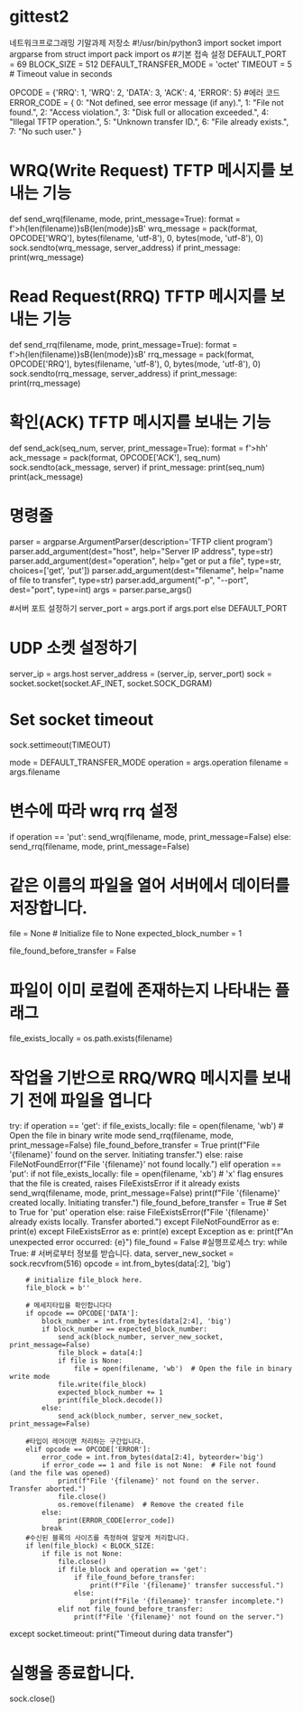 # gittest2
네트워크프로그래밍 기말과제 저장소
#!/usr/bin/python3
import socket
import argparse
from struct import pack
import os
#기본 접속 설정
DEFAULT_PORT = 69
BLOCK_SIZE = 512
DEFAULT_TRANSFER_MODE = 'octet'
TIMEOUT = 5  # Timeout value in seconds

OPCODE = {'RRQ': 1, 'WRQ': 2, 'DATA': 3, 'ACK': 4, 'ERROR': 5}
#에러 코드
ERROR_CODE = {
    0: "Not defined, see error message (if any).",
    1: "File not found.",
    2: "Access violation.",
    3: "Disk full or allocation exceeded.",
    4: "Illegal TFTP operation.",
    5: "Unknown transfer ID.",
    6: "File already exists.",
    7: "No such user."
}
# WRQ(Write Request) TFTP 메시지를 보내는 기능
def send_wrq(filename, mode, print_message=True):
    format = f'>h{len(filename)}sB{len(mode)}sB'
    wrq_message = pack(format, OPCODE['WRQ'], bytes(filename, 'utf-8'), 0, bytes(mode, 'utf-8'), 0)
    sock.sendto(wrq_message, server_address)
    if print_message:
        print(wrq_message)
# Read Request(RRQ) TFTP 메시지를 보내는 기능
def send_rrq(filename, mode, print_message=True):
    format = f'>h{len(filename)}sB{len(mode)}sB'
    rrq_message = pack(format, OPCODE['RRQ'], bytes(filename, 'utf-8'), 0, bytes(mode, 'utf-8'), 0)
    sock.sendto(rrq_message, server_address)
    if print_message:
        print(rrq_message)
# 확인(ACK) TFTP 메시지를 보내는 기능
def send_ack(seq_num, server, print_message=True):
    format = f'>hh'
    ack_message = pack(format, OPCODE['ACK'], seq_num)
    sock.sendto(ack_message, server)
    if print_message:
        print(seq_num)
        print(ack_message)

# 명령줄
parser = argparse.ArgumentParser(description='TFTP client program')
parser.add_argument(dest="host", help="Server IP address", type=str)
parser.add_argument(dest="operation", help="get or put a file", type=str, choices=['get', 'put'])
parser.add_argument(dest="filename", help="name of file to transfer", type=str)
parser.add_argument("-p", "--port", dest="port", type=int)
args = parser.parse_args()

#서버 포트 설정하기
server_port = args.port if args.port else DEFAULT_PORT

# UDP 소켓 설정하기
server_ip = args.host
server_address = (server_ip, server_port)
sock = socket.socket(socket.AF_INET, socket.SOCK_DGRAM)

# Set socket timeout
sock.settimeout(TIMEOUT)

mode = DEFAULT_TRANSFER_MODE
operation = args.operation
filename = args.filename

# 변수에 따라 wrq rrq 설정
if operation == 'put':
    send_wrq(filename, mode, print_message=False)
else:
    send_rrq(filename, mode, print_message=False)

# 같은 이름의 파일을 열어 서버에서 데이터를 저장합니다.
file = None  # Initialize file to None
expected_block_number = 1

file_found_before_transfer = False

# 파일이 이미 로컬에 존재하는지 나타내는 플래그
file_exists_locally = os.path.exists(filename)

# 작업을 기반으로 RRQ/WRQ 메시지를 보내기 전에 파일을 엽니다
try:
    if operation == 'get':
        if file_exists_locally:
            file = open(filename, 'wb')  # Open the file in binary write mode
            send_rrq(filename, mode, print_message=False)
            file_found_before_transfer = True
            print(f"File '{filename}' found on the server. Initiating transfer.")
        else:
            raise FileNotFoundError(f"File '{filename}' not found locally.")
    elif operation == 'put':
        if not file_exists_locally:
            file = open(filename, 'xb')  # 'x' flag ensures that the file is created, raises FileExistsError if it already exists
            send_wrq(filename, mode, print_message=False)
            print(f"File '{filename}' created locally. Initiating transfer.")
            file_found_before_transfer = True  # Set to True for 'put' operation
        else:
            raise FileExistsError(f"File '{filename}' already exists locally. Transfer aborted.")
except FileNotFoundError as e:
    print(e)
except FileExistsError as e:
    print(e)
except Exception as e:
    print(f"An unexpected error occurred: {e}")
file_found = False
#실행프로세스 
try:
    while True:
        # 서버로부터 정보를 받습니다.
        data, server_new_socket = sock.recvfrom(516)
        opcode = int.from_bytes(data[:2], 'big')

        # initialize file_block here.
        file_block = b''

        # 메세지타입을 확인합니다다
        if opcode == OPCODE['DATA']:
            block_number = int.from_bytes(data[2:4], 'big')
            if block_number == expected_block_number:
                send_ack(block_number, server_new_socket, print_message=False)
                file_block = data[4:]
                if file is None:
                    file = open(filename, 'wb')  # Open the file in binary write mode
                file.write(file_block)
                expected_block_number += 1
                print(file_block.decode())
            else:
                send_ack(block_number, server_new_socket, print_message=False)

        #타입이 레어이면 처리하는 구간입니다.
        elif opcode == OPCODE['ERROR']:
            error_code = int.from_bytes(data[2:4], byteorder='big')
            if error_code == 1 and file is not None:  # File not found (and the file was opened)
                print(f"File '{filename}' not found on the server. Transfer aborted.")
                file.close()
                os.remove(filename)  # Remove the created file
            else:
                print(ERROR_CODE[error_code])
            break
        #수신된 블록의 사이즈를 측정하여 알맞게 처리합니다.
        if len(file_block) < BLOCK_SIZE:
            if file is not None:
                file.close()
                if file_block and operation == 'get':
                    if file_found_before_transfer:
                        print(f"File '{filename}' transfer successful.")
                    else:
                        print(f"File '{filename}' transfer incomplete.")
                elif not file_found_before_transfer:
                    print(f"File '{filename}' not found on the server.")
except socket.timeout:
    print("Timeout during data transfer")

# 실행을 종료합니다.
sock.close()
